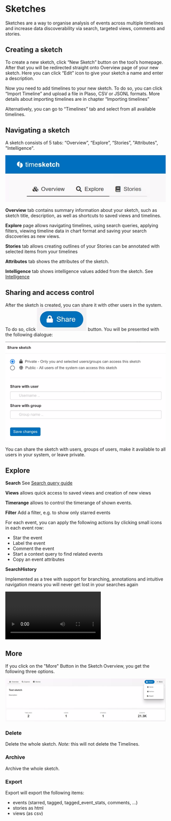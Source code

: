 # Sketches

Sketches are a way to organise analysis of events across multiple timelines and increase data discoverability via search, targeted views, comments and stories.

## Creating a sketch
To create a new sketch, click “New Sketch” button on the tool’s homepage. After that you will be redirected straight onto Overview page of your new sketch. Here you can click “Edit” icon to give your sketch a name and enter a description.

Now you need to add timelines to your new sketch. To do so, you can click “Import Timeline” and upload a file in Plaso, CSV or JSONL formats. More details about importing timelines are in chapter “Importing timelines”

Alternatively, you can go to “Timelines” tab and select from all available timelines.

## Navigating a sketch
A sketch consists of 5 tabs: “Overview”, “Explore”, “Stories”, "Attributes", "Intelligence".

![navigation bar](/assets/images/Navigation.png)

**Overview** tab contains summary information about your sketch, such as sketch title, description, as well as shortcuts to saved views and timelines.

**Explore** page allows navigating timelines, using search queries, applying filters, viewing timeline data in chart format and saving your search discoveries as new views.

**Stories** tab allows creating outlines of your Stories can be annotated with selected items from your timelines

**Attributes** tab shows the attributes of the sketch.

**Intelligence** tab shows intelligence values added from the sketch. See [Intelligence](guides/user/intelligence.md)

## Sharing and access control
After the sketch is created, you can share it with other users in the system. To do so, click ![Share](/assets/images/sharebutton.png) button. You will be presented with the following dialogue:

![Share dialogue](/assets/images/Sharingdialog.png)

You can share the sketch with users, groups of users, make it available to all users in your system, or leave private.

## Explore

**Search** See [Search query guide](search-query-guide.md)

**Views** allows quick access to saved views and creation of new views

**Timerange** allows to control the timerange of shown events.

**Filter** Add a filter, e.g. to show only starred events

For each event, you can apply the following actions by clicking small icons in each event row:

- Star the event
- Label the event
- Comment the event
- Start a context query to find related events
- Copy an event attributes

**SearchHistory**

Implemented as a tree with support for branching, annotations and intuitive navigation means you will never get lost in your searches again

![Sketch History](/assets/videos/SearchHistory.mp4)

## More

If you click on the "More" Button in the Sketch Overview, you get the following three options.

![Sketch Overview more dialogue](/assets/images/SketchMore.png) 

### Delete

Delete the whole sketch. *Note:* this will not delete the Timelines.

### Archive

Archive the whole sketch.

### Export

Export will export the following items:

- events (starred, tagged, tagged_event_stats, comments, ...)
- stories as html
- views (as csv)
